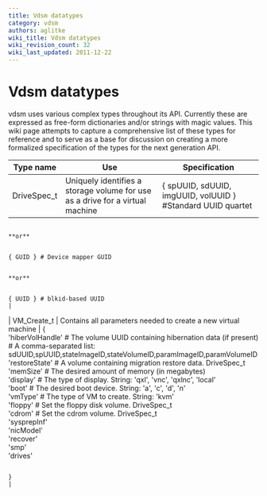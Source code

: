 ```yaml
---
title: Vdsm datatypes
category: vdsm
authors: aglitke
wiki_title: Vdsm datatypes
wiki_revision_count: 32
wiki_last_updated: 2011-12-22
---
```


# Vdsm datatypes

vdsm uses various complex types throughout its API. Currently these are expressed as free-form dictionaries and/or strings with magic values. This wiki page attempts to capture a comprehensive list of these types for reference and to serve as a base for discussion on creating a more formalized specification of the types for the next generation API.

| Type name     | Use                                                                           | Specification                                                                                                        |
|---------------|-------------------------------------------------------------------------------|----------------------------------------------------------------------------------------------------------------------|
| DriveSpec_t  | Uniquely identifies a storage volume for use as a drive for a virtual machine | { spUUID, sdUUID, imgUUID, volUUID } #Standard UUID quartet                                                          

                                                                                                 **or**                                                                                                                

                                                                                                     { GUID } # Device mapper GUID                                                                                     

                                                                                                 **or**                                                                                                                

                                                                                                     { UUID } # blkid-based UUID                                                                                       |
| VM_Create_t | Contains all parameters needed to create a new virtual machine                | {                                                                                                                    
                                                                                                       'hiberVolHandle' # The volume UUID containing hibernation data (if present)                                     
                                                                                                                        # A comma-separated list: sdUUID,spUUID,stateImageID,stateVolumeID,paramImageID,paramVolumeID  
                                                                                                       'restoreState' # A volume containing migration restore data. DriveSpec_t                                        
                                                                                                       'memSize' # The desired amount of memory (in megabytes)                                                         
                                                                                                       'display' # The type of display.  String: 'qxl', 'vnc', 'qxlnc', 'local'                                        
                                                                                                       'boot' # The desired boot device. String: 'a', 'c', 'd', 'n'                                                    
                                                                                                       'vmType' # The type of VM to create.  String: 'kvm'                                                             
                                                                                                       'floppy' # Set the floppy disk volume. DriveSpec_t                                                              
                                                                                                       'cdrom' # Set the cdrom volume. DriveSpec_t                                                                     
                                                                                                       'sysprepInf'                                                                                                    
                                                                                                       'nicModel'                                                                                                      
                                                                                                       'recover'                                                                                                       
                                                                                                       'smp'                                                                                                           
                                                                                                       'drives'                                                                                                        

                                                                                                     }                                                                                                                 |
